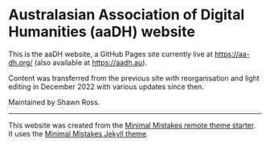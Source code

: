 # Australasian Association of Digital Humanities (aaDH) website

This is the aaDH website, a GitHub Pages site currently live at https://aa-dh.org/ (also available at https://aadh.au). 

Content was transferred from the previous site with reorganisation and light editing in December 2022 with various updates since then.

Maintained by Shawn Ross.

---

This website was created from the [Minimal Mistakes remote theme starter](https://github.com/mmistakes/mm-github-pages-starter). It uses the [Minimal Mistakes Jekyll theme](https://github.com/mmistakes/minimal-mistakes).
